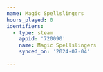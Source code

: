 ```yaml
---
name: Magic Spellslingers
hours_played: 0
identifiers:
  - type: steam
    appid: '720090'
    name: Magic Spellslingers
    synced_on: '2024-07-04'

---
```

